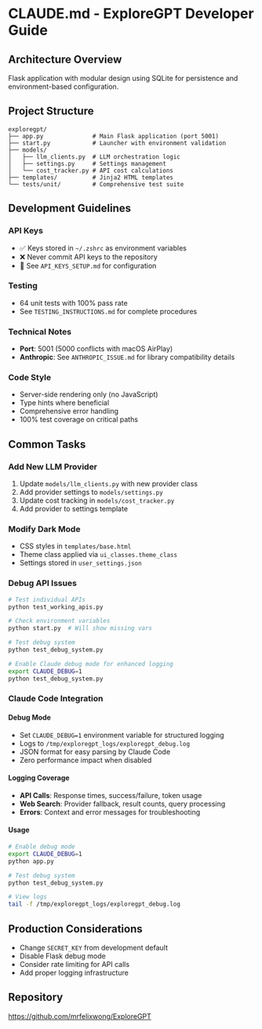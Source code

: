 # CLAUDE.md - ExploreGPT Developer Guide

## Architecture Overview
Flask application with modular design using SQLite for persistence and environment-based configuration.

## Project Structure
```
exploregpt/
├── app.py              # Main Flask application (port 5001)
├── start.py            # Launcher with environment validation
├── models/
│   ├── llm_clients.py  # LLM orchestration logic
│   ├── settings.py     # Settings management
│   └── cost_tracker.py # API cost calculations
├── templates/          # Jinja2 HTML templates
└── tests/unit/         # Comprehensive test suite
```

## Development Guidelines

### API Keys
- ✅ Keys stored in `~/.zshrc` as environment variables
- ❌ Never commit API keys to the repository
- 📖 See `API_KEYS_SETUP.md` for configuration

### Testing
- 64 unit tests with 100% pass rate
- See `TESTING_INSTRUCTIONS.md` for complete procedures

### Technical Notes
- **Port**: 5001 (5000 conflicts with macOS AirPlay)
- **Anthropic**: See `ANTHROPIC_ISSUE.md` for library compatibility details

### Code Style
- Server-side rendering only (no JavaScript)
- Type hints where beneficial
- Comprehensive error handling
- 100% test coverage on critical paths

## Common Tasks

### Add New LLM Provider
1. Update `models/llm_clients.py` with new provider class
2. Add provider settings to `models/settings.py`
3. Update cost tracking in `models/cost_tracker.py`
4. Add provider to settings template

### Modify Dark Mode
- CSS styles in `templates/base.html`
- Theme class applied via `ui_classes.theme_class`
- Settings stored in `user_settings.json`

### Debug API Issues
```bash
# Test individual APIs
python test_working_apis.py

# Check environment variables
python start.py  # Will show missing vars

# Test debug system
python test_debug_system.py

# Enable Claude debug mode for enhanced logging
export CLAUDE_DEBUG=1
python test_debug_system.py
```

### Claude Code Integration

#### Debug Mode
- Set `CLAUDE_DEBUG=1` environment variable for structured logging
- Logs to `/tmp/exploregpt_logs/exploregpt_debug.log`
- JSON format for easy parsing by Claude Code
- Zero performance impact when disabled

#### Logging Coverage
- **API Calls**: Response times, success/failure, token usage
- **Web Search**: Provider fallback, result counts, query processing
- **Errors**: Context and error messages for troubleshooting

#### Usage
```bash
# Enable debug mode
export CLAUDE_DEBUG=1
python app.py

# Test debug system
python test_debug_system.py

# View logs
tail -f /tmp/exploregpt_logs/exploregpt_debug.log
```

## Production Considerations
- Change `SECRET_KEY` from development default
- Disable Flask debug mode
- Consider rate limiting for API calls
- Add proper logging infrastructure

## Repository
https://github.com/mrfelixwong/ExploreGPT